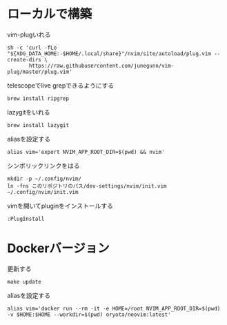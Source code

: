 # ローカルで構築

vim-plugいれる
```
sh -c 'curl -fLo "${XDG_DATA_HOME:-$HOME/.local/share}"/nvim/site/autoload/plug.vim --create-dirs \
       https://raw.githubusercontent.com/junegunn/vim-plug/master/plug.vim'
```
telescopeでlive grepできるようにする
```
brew install ripgrep

```

lazygitをいれる
```
brew install lazygit

```
aliasを設定する
```
alias vim='export NVIM_APP_ROOT_DIR=$(pwd) && nvim'

```
シンボリックリンクをはる
```
mkdir -p ~/.config/nvim/
ln -fns このリポジトリのパス/dev-settings/nvim/init.vim ~/.config/nvim/init.vim
```

vimを開いてpluginをインストールする
```
:PlugInstall
```

# Dockerバージョン

更新する
```
make update
```

aliasを設定する
```
alias vim='docker run --rm -it -e HOME=/root NVIM_APP_ROOT_DIR=$(pwd) -v $HOME:$HOME --workdir=$(pwd) oryota/neovim:latest'
```

